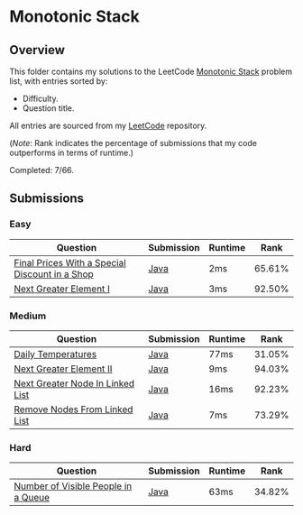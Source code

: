 # Monotonic Stack

## Overview
This folder contains my solutions to the LeetCode [Monotonic Stack](https://leetcode.com/problem-list/monotonic-stack/) problem list,
with entries sorted by:
- Difficulty.
- Question title.

All entries are sourced from my [LeetCode](https://github.com/shumarb/leetcode) repository.

(*Note*: Rank indicates the percentage of submissions that my code outperforms in terms of runtime.)

Completed: 7/66.

## Submissions
### Easy
| Question                                                                                                                                    | Submission                                                                                                         | Runtime | Rank   |
|---------------------------------------------------------------------------------------------------------------------------------------------|--------------------------------------------------------------------------------------------------------------------|---------|--------|
| [Final Prices With a Special Discount in a Shop](https://leetcode.com/problems/final-prices-with-a-special-discount-in-a-shop/description/) | [Java](https://github.com/shumarb/leetcode/blob/main/submissions/java/FinalPricesWithASpecialDiscountInAShop.java) | 2ms     | 65.61% |
| [Next Greater Element I](https://leetcode.com/problems/next-greater-element-i/description/)                                                 | [Java](https://github.com/shumarb/leetcode/blob/main/submissions/java/NextGreaterElementOne.java)                  | 3ms     | 92.50% |

### Medium
| Question                                                                                                        | Submission                                                                                              | Runtime | Rank   |
|-----------------------------------------------------------------------------------------------------------------|---------------------------------------------------------------------------------------------------------|---------|--------|
| [Daily Temperatures](https://leetcode.com/problems/daily-temperatures/description/)                             | [Java](https://github.com/shumarb/leetcode/blob/main/submissions/java/DailyTemperatures.java)           | 77ms    | 31.05% |
| [Next Greater Element II](https://leetcode.com/problems/next-greater-element-ii/description/)                   | [Java](https://github.com/shumarb/leetcode/blob/main/submissions/java/NextGreaterElementTwo.java)       | 9ms     | 94.03% |
| [Next Greater Node In Linked List](https://leetcode.com/problems/next-greater-node-in-linked-list/description/) | [Java](https://github.com/shumarb/leetcode/blob/main/submissions/java/NextGreaterNodeInLinkedList.java) | 16ms    | 92.23% |
| [Remove Nodes From Linked List](https://leetcode.com/problems/remove-nodes-from-linked-list/description/)       | [Java](https://github.com/shumarb/leetcode/blob/main/submissions/java/RemoveNodesFromLinkedList.java)   | 7ms     | 73.29% |

### Hard
| Question                                                                                                              | Submission                                                                                                | Runtime | Rank   |
|-----------------------------------------------------------------------------------------------------------------------|-----------------------------------------------------------------------------------------------------------|---------|--------|
| [Number of Visible People in a Queue](https://leetcode.com/problems/number-of-visible-people-in-a-queue/description/) | [Java](https://github.com/shumarb/leetcode/blob/main/submissions/java/NumberOfVisiblePeopleInAQueue.java) | 63ms    | 34.82% |
